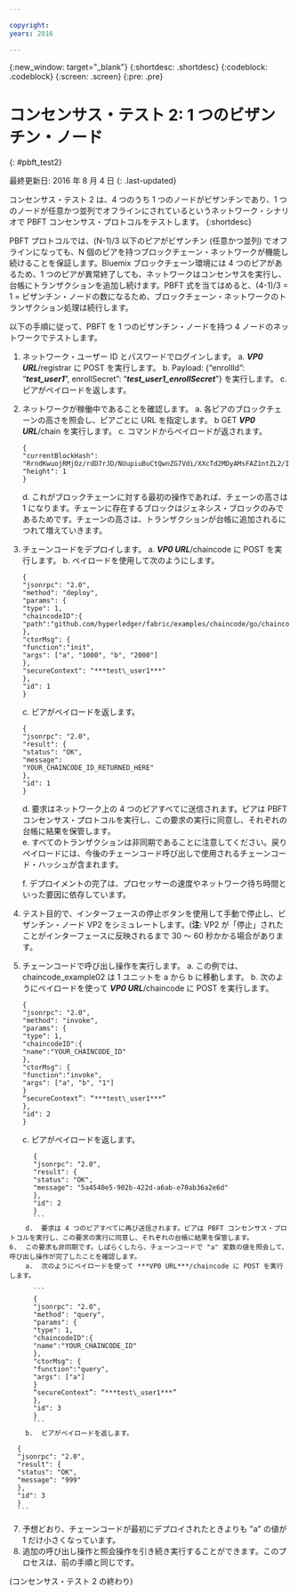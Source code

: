 ```yaml
---

copyright:
years: 2016

---
```


{:new_window: target="_blank"}
{:shortdesc: .shortdesc}
{:codeblock: .codeblock}
{:screen: .screen}
{:pre: .pre}


# コンセンサス・テスト 2: 1 つのビザンチン・ノード
{: #pbft_test2}

最終更新日: 2016 年 8 月 4 日
{: .last-updated}

コンセンサス・テスト 2 は、4 つのうち 1 つのノードがビザンチンであり、1 つのノードが任意かつ並列でオフラインにされているというネットワーク・シナリオで PBFT コンセンサス・プロトコルをテストします。
{:shortdesc}

PBFT プロトコルでは、(N-1)/3 以下のピアがビザンチン (任意かつ並列) でオフラインになっても、N 個のピアを持つブロックチェーン・ネットワークが機能し続けることを保証します。Bluemix ブロックチェーン環境には 4 つのピアがあるため、1 つのピアが異常終了しても、ネットワークはコンセンサスを実行し、台帳にトランザクションを追加し続けます。PBFT 式を当てはめると、(4-1)/3 = 1 = ビザンチン・ノードの数になるため、ブロックチェーン・ネットワークのトランザクション処理は続行します。

以下の手順に従って、PBFT を 1 つのビザンチン・ノードを持つ 4 ノードのネットワークでテストします。
1.	ネットワーク・ユーザー ID とパスワードでログインします。
    a.  ***VP0 URL***/registrar に POST を実行します。
    b.  Payload: {“enrollId”: “***test\_user1***”, enrollSecret”: “***test\_user1\_enrollSecret***”} を実行します。
    c.  ピアがペイロードを返します。
2.  ネットワークが稼働中であることを確認します。
    a.	各ピアのブロックチェーンの高さを照会し、ピアごとに URL を指定します。
    b   GET ***VP0 URL***/chain を実行します。
    c.  コマンドからペイロードが返されます。
      ```
      {
      "currentBlockHash":
      "RrndKwuojRMjOz/rdD7rJD/NUupiuBuCtQwnZG7Vdi/XXcTd2MDyAMsFAZ1ntZL2/IIcSUeatIZAKS6ss7fEvg==",
      "height": 1
      }
      ```  
    d.  これがブロックチェーンに対する最初の操作であれば、チェーンの高さは 1 になります。チェーンに存在するブロックはジェネシス・ブロックのみであるためです。チェーンの高さは、トランザクションが台帳に追加されるにつれて増えていきます。
3.  チェーンコードをデプロイします。
    a.	***VP0 URL***/chaincode に POST を実行します。
    b.  ペイロードを使用して次のようにします。  
      ```
      {
      "jsonrpc": "2.0",
      "method": "deploy",
      "params": {
      "type": 1,
      "chaincodeID":{
      "path":"github.com/hyperledger/fabric/examples/chaincode/go/chaincode_example02"
      },
      "ctorMsg": {
      "function":"init",
      "args": ["a", "1000", "b", "2000"]
      },
      "secureContext": "***test\_user1***"
      },
      "id": 1
      }
      ```  
    c.  ピアがペイロードを返します。  
      ```
      {
      "jsonrpc": "2.0",
      "result": {
      "status": "OK",
      "message":
      "YOUR_CHAINCODE_ID_RETURNED_HERE"
      },
      "id": 1
      }
      ```  
    d. 要求はネットワーク上の 4 つのピアすべてに送信されます。ピアは PBFT コンセンサス・プロトコルを実行し、この要求の実行に同意し、それぞれの台帳に結果を保管します。  
    e.  すべてのトランザクションは非同期であることに注意してください。戻りペイロードには、今後のチェーンコード呼び出しで使用されるチェーンコード・ハッシュが含まれます。
  
    f.  デプロイメントの完了は、プロセッサーの速度やネットワーク待ち時間といった要因に依存しています。
  
4.  テスト目的で、インターフェースの停止ボタンを使用して手動で停止し、ビザンチン・ノード VP2 をシミュレートします。(**注**: VP2 が「停止」されたことがインターフェースに反映されるまで 30 ～ 60 秒かかる場合があります。
5.  チェーンコードで呼び出し操作を実行します。
    a.  この例では、chaincode_example02 は 1 ユニットを a から b に移動します。
    b.  次のようにペイロードを使って ***VP0 URL***/chaincode に POST を実行します。

      ```
      {
      "jsonrpc": "2.0",
      "method": "invoke",
      "params": {
      "type": 1,
      "chaincodeID":{
      "name":"YOUR_CHAINCODE_ID"
      },
      "ctorMsg": {
      "function":"invoke",
      "args": ["a", "b", "1"]
      }
      “secureContext”: “***test\_user1***”
      },
      "id": 2
      }
      ```
    c.  ピアがペイロードを返します。
```
      {
      "jsonrpc": "2.0",
      "result": {
      "status": "OK",
      "message": "5a4540e5-902b-422d-a6ab-e70ab36a2e6d"
      },
      "id": 2
      }
      ```
    d.  要求は 4 つのピアすべてに再び送信されます。ピアは PBFT コンセンサス・プロトコルを実行し、この要求の実行に同意し、それぞれの台帳に結果を保管します。
6.  この要求も非同期です。しばらくしたら、チェーンコードで "a" 変数の値を照会して、呼び出し操作が完了したことを確認します。
    a.  次のようにペイロードを使って ***VP0 URL***/chaincode に POST を実行します。

      ```
      {
      "jsonrpc": "2.0",
      "method": "query",
      "params": {
      "type": 1,
      "chaincodeID":{
      "name":"YOUR_CHAINCODE_ID"
      },
      "ctorMsg": {
      "function":"query",
      "args": ["a"]
      }
      “secureContext”: “***test\_user1***”
      },
      "id": 3
      }
      ```
    b.  ピアがペイロードを返します。
```
      {
      "jsonrpc": "2.0",
      "result": {
      "status": "OK",
      "message": "999"
      },
      "id": 3
      }
      ```
7.  予想どおり、チェーンコードが最初にデプロイされたときよりも "a" の値が 1 だけ小さくなっています。
8.  追加の呼び出し操作と照会操作を引き続き実行することができます。このプロセスは、前の手順と同じです。

(コンセンサス・テスト 2 の終わり)
